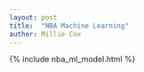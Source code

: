 ```yaml
---
layout: post
title:  "NBA Machine Learning"
author: Millie Cox
---
```

{% include nba_ml_model.html %}
